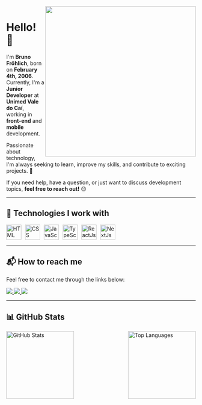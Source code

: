 <img src="https://raw.githubusercontent.com/MicaelliMedeiros/micaellimedeiros/master/image/computer-illustration.png" min-width="400px" max-width="400px" width="400px" align="right">

# Hello! 👋  
I'm **Bruno Fröhlich**, born on **February 4th, 2006**. Currently, I'm a **Junior Developer** at **Unimed Vale do Caí**, working in **front-end** and **mobile** development.  

Passionate about technology, I'm always seeking to learn, improve my skills, and contribute to exciting projects. 🚀  

If you need help, have a question, or just want to discuss development topics, **feel free to reach out!** 😊  

---

## 🚀 Technologies I work with  
<div style="display: flex; gap: 10px;">
  <img src="https://github.com/thaynararm/thaynararm/assets/132159643/44eab3cf-b114-44d8-b9cf-fc4ae52069f1" alt="HTML" height="40" width="auto">
  <img src="https://github.com/thaynararm/thaynararm/assets/132159643/4535445a-b9b2-4585-906b-ba4625886085" alt="CSS" height="40" width="auto">
  <img src="https://github.com/thaynararm/thaynararm/assets/132159643/6dc6baf5-4c2c-4c14-8914-a969f2276079" alt="JavaScript" height="40" width="auto">
  <img src="https://github.com/thaynararm/thaynararm/assets/132159643/5ecadfe3-0dad-40b8-8e26-f5ffbe7874e6" alt="TypeScript" height="40" width="auto">
  <img src="https://cdn4.iconfinder.com/data/icons/logos-3/600/React.js_logo-512.png" alt="ReactJs" height="40" width="auto">
  <img src="https://cdn1.iconfinder.com/data/icons/akar-vol-1/24/nextjs-fill-256.png" alt="NextJs" height="40" width="auto">
</div>

---

## 📬 How to reach me  
Feel free to contact me through the links below:  
<p align="left">
  <a href="mailto:brunofnh08@gmail.com" target="_blank" alt="Gmail">
    <img src="https://img.shields.io/badge/-Gmail-FF0000?style=flat-square&labelColor=FF0000&logo=gmail&logoColor=white&link=mailto:brunofnh08@gmail.com" />
  </a>
  <a href="https://www.linkedin.com/in/bruno-frohlich-/" target="_blank" alt="LinkedIn">
    <img src="https://img.shields.io/badge/-Linkedin-0e76a8?style=flat-square&logo=Linkedin&logoColor=white&link=https://www.linkedin.com/in/bruno-frohlich-444b06234/" />
  </a>
  <a href="https://wa.me/5551999187010" target="_blank" alt="WhatsApp">
    <img src="https://img.shields.io/badge/-WhatsApp-25d366?style=flat-square&labelColor=25d366&logo=whatsapp&logoColor=white&link=https://wa.me/5551999187010" />
  </a>
</p>

---

## 📊 GitHub Stats  
<div style="display: flex; justify-content: space-between; width: 100%;">
  <img height="180em" src="https://github-readme-stats.vercel.app/api?username=brunopp00&show_icons=true&theme=dracula&include_all_commits=true&count_private=true" alt="GitHub Stats"/>
  <img height="180em" src="https://github-readme-stats.vercel.app/api/top-langs/?username=brunopp00&layout=compact&langs_count=7&theme=dracula" alt="Top Languages"/>
</div>
